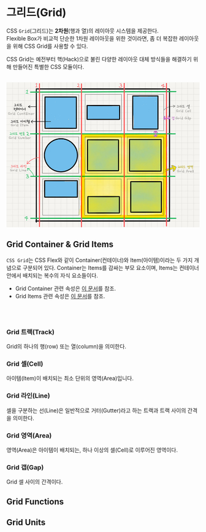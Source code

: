 # 그리드(Grid)

CSS `Grid`(그리드)는 __2차원__(행과 열)의 레이아웃 시스템을 제공한다.<br>
Flexible Box가 비교적 단순한 1차원 레이아웃을 위한 것이라면, 좀 더 복잡한 레이아웃을 위해 CSS Grid를 사용할 수 있다.

CSS Grid는 예전부터 핵(Hack)으로 불린 다양한 레이아웃 대체 방식들을 해결하기 위해 만들어진 특별한 CSS 모듈이다.

<Br>

<img src="../images/css/grid-terms.jpg" width="700">

<br>

## Grid Container & Grid Items

`CSS Grid`는 CSS Flex와 같이 Container(컨테이너)와 Item(아이템)이라는 두 가지 개념으로 구분되어 있다.
Container는 Items를 감싸는 부모 요소이며, Items는 컨테이너 안에서 배치되는 복수의 자식 요소들이다.

- Grid Container 관련 속성은 [이 문서](https://github.com/bomniekim/TIL/blob/master/css/grid-container.md)를 참조.
- Grid Items 관련 속성은 [이 문서](https://github.com/bomniekim/TIL/blob/master/css/grid-items.md)를 참조.

<br>
<br>

### Grid 트랙(Track)
Grid의 하나의 행(row) 또는 열(column)을 의미한다.

### Grid 셀(Cell)
아이템(Item)이 배치되는 최소 단위의 영역(Area)입니다.

### Grid 라인(Line)
셀을 구분하는 선(Line)은 일반적으로 거터(Gutter)라고 하는 트랙과 트랙 사이의 간격을 의미한다.

### Grid 영역(Area)
영역(Area)은 아이템이 배치되는, 하나 이상의 셀(Cell)로 이루어진 영역이다.

### Grid 갭(Gap)
Grid 셀 사이의 간격이다.

## Grid Functions
## Grid Units




